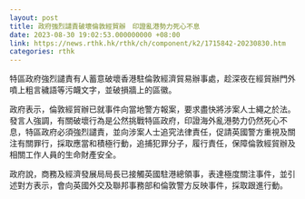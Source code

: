 ```yaml
---
layout: post
title: 政府強烈譴責破壞倫敦經貿辦　印證亂港勢力死心不息
date: 2023-08-30 19:02:53.000000000 +08:00
link: https://news.rthk.hk/rthk/ch/component/k2/1715842-20230830.htm
categories: rthk
---
```


特區政府強烈譴責有人蓄意破壞香港駐倫敦經濟貿易辦事處，趁深夜在經貿辦門外噴上粗言穢語等污衊文字，並破損牆上的區徽。

政府表示，倫敦經貿辦已就事件向當地警方報案，要求盡快將涉案人士繩之於法。發言人強調，有關破壞行為是公然挑戰特區政府，印證海外亂港勢力仍然死心不息，特區政府必須強烈譴責，並向涉案人士追究法律責任，促請英國警方重視及關注有關罪行，採取應當和積極行動，追捕犯罪分子，履行責任，保障倫敦經貿辦及相關工作人員的生命財產安全。

政府說，商務及經濟發展局局長已接觸英國駐港總領事，表達極度關注事件，並引述對方表示，會向英國外交及聯邦事務部和倫敦警方反映事件，採取跟進行動。
